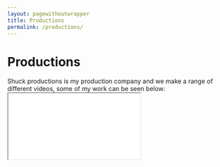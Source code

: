 ```yaml
---
layout: pagewithoutwrapper
title: Productions
permalink: /productions/
---
```

<div class="wrapper">
<h1><i class="fa fa-film" aria="hidden"></i> Productions</h1>
<div class="inform inform-blue">
  Shuck productions is my production company and we make a range of different videos, some of my work can be seen below:
</div></div>

<iframe class="fullpageiframe" src="//productions.shuck.org.uk/productions-sans-header/">
